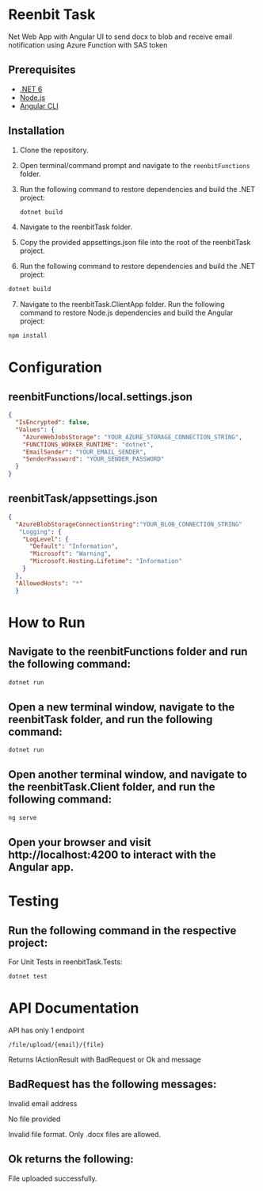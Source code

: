 # Reenbit Task

Net Web App with Angular UI to send docx to blob and receive email notification using Azure Function with SAS token

## Prerequisites

- [.NET 6](https://dotnet.microsoft.com/download/dotnet/6.0)
- [Node.js](https://nodejs.org/)
- [Angular CLI](https://cli.angular.io/)

## Installation

1. Clone the repository.
2. Open terminal/command prompt and navigate to the `reenbitFunctions` folder.
3. Run the following command to restore dependencies and build the .NET project: 

    ```bash
   dotnet build
   ```
5. Navigate to the reenbitTask folder.
6. Copy the provided appsettings.json file into the root of the reenbitTask project.
7. Run the following command to restore dependencies and build the .NET project:
  ```bash
  dotnet build
  ```
7. Navigate to the reenbitTask.ClientApp folder.
Run the following command to restore Node.js dependencies and build the Angular project:
  ```bash
  npm install
  ```
# Configuration
## reenbitFunctions/local.settings.json
```json
{
  "IsEncrypted": false,
  "Values": {
    "AzureWebJobsStorage": "YOUR_AZURE_STORAGE_CONNECTION_STRING",
    "FUNCTIONS_WORKER_RUNTIME": "dotnet",
    "EmailSender": "YOUR_EMAIL_SENDER",
    "SenderPassword": "YOUR_SENDER_PASSWORD"
  }
}
```
## reenbitTask/appsettings.json

```json
{
  "AzureBlobStorageConnectionString":"YOUR_BLOB_CONNECTION_STRING"
   "Logging": {
    "LogLevel": {
      "Default": "Information",
      "Microsoft": "Warning",
      "Microsoft.Hosting.Lifetime": "Information"
    }
  },
  "AllowedHosts": "*"
  }
```
# How to Run
## Navigate to the reenbitFunctions folder and run the following command:
  ```bash
  dotnet run
  ```
## Open a new terminal window, navigate to the reenbitTask folder, and run the following command:
  ``` bash
  dotnet run
  ```
## Open another terminal window, and navigate to the reenbitTask.Client folder, and run the following command:
  ``` bash
  ng serve
  ```
## Open your browser and visit http://localhost:4200 to interact with the Angular app.

# Testing
## Run the following command in the respective project:

For Unit Tests in reenbitTask.Tests:
```bash
dotnet test
```

# API Documentation
API has only 1 endpoint 

```https
/file/upload/{email}/{file}
```

Returns IActionResult with BadRequest or Ok and message 

## BadRequest has the following messages:

Invalid email address

No file provided

Invalid file format. Only .docx files are allowed.

## Ok returns the following:
File uploaded successfully.
